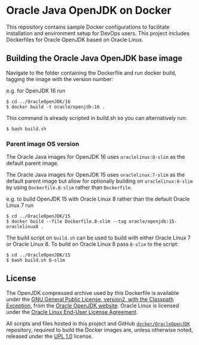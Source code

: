 Oracle Java OpenJDK on Docker
=====
This repository contains sample Docker configurations to facilitate installation and environment setup for DevOps users. This project includes Dockerfiles for Oracle OpenJDK based on Oracle Linux.

## Building the Oracle Java OpenJDK base image
Navigate to the folder containing the Dockerfile and run docker build, tagging the image with the version number:

e.g. for OpenJDK 16 run
```
$ cd ../OracleOpenJDK/16
$ docker build -t oracle/openjdk:16 .
```

This command is already scripted in build.sh so you can alternatively run:
```
$ bash build.sh
```

### Parent image OS version

The Oracle Java images for OpenJDK 16 uses `oraclelinux:8-slim` as the default parent image.

The Oracle Java images for OpenJDK 15 uses `oraclelinux:7-slim` as the default parent image but allow for optionally building on `oraclelinux:8-slim` by using  `Dockerfile.8-slim` rather than `Dockerfile`.

e.g. to build OpenJDK 15 with Oracle Linux 8 rather than the default Oracle Linux 7 run

```
$ cd ../OracleOpenJDK/15
$ docker build --file Dockerfile.8-slim --tag oracle/openjdk:15-oraclelinux8 .
```

The build script on `build.sh` can be used to build with either Oracle Linux 7 or Oracle Linux 8. To build on Oracle Linux 8 pass `8-slim` to the script: 

```
$ cd ../OracleOpenJDK/15
$ bash build.sh 8-slim
```


## License
The OpenJDK compressed archive used by this Dockerfile is available under the [GNU General Public License, version2, with the Classpath Exception](https://openjdk.java.net/legal/gplv2+ce.html), from the [Oracle OpenJDK website](https://jdk.java.net).
Oracle Linux is licensed under the [Oracle Linux End-User License Agreement](https://oss.oracle.com/ol/EULA).

All scripts and files hosted in this project and GitHub [`docker/OracleOpenJDK`](./) repository, required to build the Docker images are, unless otherwise noted, released under the [UPL 1.0](https://oss.oracle.com/licenses/upl/) license.
